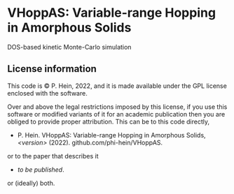 # VHoppAS: Variable-range Hopping in Amorphous Solids
DOS-based kinetic Monte-Carlo simulation 

## License information

This code is &copy; P. Hein, 2022, and it is made available under the GPL license enclosed with the software.

Over and above the legal restrictions imposed by this license, if you use this software or modified variants of it for an academic publication then you are obliged to provide proper attribution. This can be to this code directly,

- P. Hein. VHoppAS: Variable-range Hopping in Amorphous Solids, _\<version\>_ (2022). github.com/phi-hein/VHoppAS.

or to the paper that describes it

- _to be published_.

or (ideally) both.
